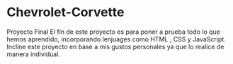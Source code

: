 # Chevrolet-Corvette
Proyecto Final
El fin de este proyecto es para poner a prueba todo lo que hemos aprendido, incorporando lenjuages como HTML , CSS y JavaScript. Incline este proyecto en base a mis gustos personales ya que lo realice de manera individual.
